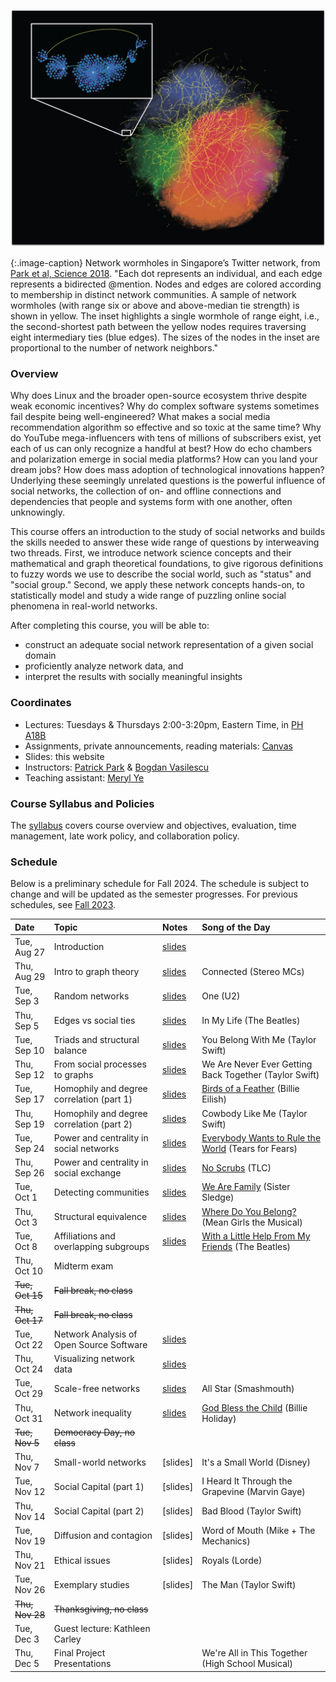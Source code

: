 <!-- <span style="color:red">**Note: This is the website for the Fall 2023 offering. It will be updated for Fall 2024.**</span> -->

![My image](assets/images/wormholes.jpeg)

{:.image-caption}
Network wormholes in Singapore’s Twitter network, from [Park et al, Science 2018](https://www.science.org/doi/full/10.1126/science.aau9735).
"Each dot represents an individual, and each edge represents a bidirected @mention. Nodes and edges are colored according to membership in distinct network communities. A sample of network wormholes (with range six or above and above-median tie strength) is shown in yellow. The inset highlights a single wormhole of range eight, i.e., the second-shortest path between the yellow nodes requires traversing eight intermediary ties (blue edges). The sizes of the nodes in the inset are proportional to the number of network neighbors."

### Overview

Why does Linux and the broader open-source ecosystem thrive despite weak economic incentives? Why do complex software systems sometimes fail despite being well-engineered? What makes a social media recommendation algorithm so effective and so toxic at the same time? Why do YouTube mega-influencers with tens of millions of subscribers exist, yet each of us can only recognize a handful at best? How do echo chambers and polarization emerge in social media platforms? How can you land your dream jobs? How does mass adoption of technological innovations happen? Underlying these seemingly unrelated questions is the powerful influence of social networks, the collection of on- and offline connections and dependencies that people and systems form with one another, often unknowingly. 

This course offers an introduction to the study of social networks and builds the skills needed to answer these wide range of questions by interweaving two threads. First, we introduce network science concepts and their mathematical and graph theoretical foundations, to give rigorous definitions to fuzzy words we use to describe the social world, such as "status" and "social group." Second, we apply these network concepts hands-on, to statistically model and study a wide range of puzzling online social phenomena in real-world networks.

After completing this course, you will be able to:

- construct an adequate social network representation of a given social domain
- proficiently analyze network data, and
- interpret the results with socially meaningful insights

### Coordinates
- Lectures: Tuesdays & Thursdays 2:00-3:20pm, Eastern Time, in [PH A18B](https://map.concept3d.com/?id=192#!ct/19362,7382,1568,0,7308?m/72750)
- Assignments, private announcements, reading materials: [Canvas](https://canvas.cmu.edu/courses/43625)
- Slides: this website
- Instructors: [Patrick Park](https://patpark.org) & [Bogdan Vasilescu](https://bvasiles.github.io)
- Teaching assistant: [Meryl Ye](https://merylye.github.io)

### Course Syllabus and Policies
The [syllabus](https://docs.google.com/document/d/1tpbfIJF3qw3Js54rgTto5x5g7cVg7NxWcHtPI4gELHc/edit?usp=sharing) covers course overview and objectives, evaluation, 
time management, late work policy, and collaboration policy.

<!-- ### Learning Goals
The [learning goals](learning-goals.md) describe what I want students to know 
or be able to do by the end of the semester. 
I evaluate whether learning goals have been achieved through assignments, 
written project reports, and in-class presentations. -->


### Schedule

Below is a preliminary schedule for Fall 2024. The schedule is subject to change and will be updated as the semester progresses. For previous schedules, see [Fall 2023](fall2023/).

| Date        		| Topic 	| Notes | Song of the Day
| :------------- 	|:--------|:-------- |:--------|
Tue, Aug 27 | Introduction | [slides](slides/w1_1_introduction.pdf) <!-- • [video]() -->
Thu, Aug 29 | Intro to graph theory | [slides](slides/w1_2_graph_theory.pdf) | Connected (Stereo MCs)
Tue, Sep 3 | Random networks | [slides](slides/w2_1_random_networks.pdf) | One (U2)
Thu, Sep 5 | Edges vs social ties | [slides](slides/w2_2_edge_vs_social_ties.pdf) | In My Life (The Beatles)
Tue, Sep 10 | Triads and structural balance | [slides](slides/w3_1_triads_and_structural_balance.pdf) | You Belong With Me (Taylor Swift)
Thu, Sep 12 | From social processes to graphs | [slides](slides/w3_2_graph_theoretic_signatures_of_social_processes.pdf) | We Are Never Ever Getting Back Together (Taylor Swift)
Tue, Sep 17 | Homophily and degree correlation (part 1) | [slides](slides/w4_1_homophily_and_degree_correlation.pdf) | [Birds of a Feather](https://www.youtube.com/watch?v=d5gf9dXbPi0) (Billie Eilish)
Thu, Sep 19 | Homophily and degree correlation (part 2) | [slides](slides/w4_2_homophily_and_degree_correlation_pt2.pdf) | Cowbody Like Me (Taylor Swift)
Tue, Sep 24 | Power and centrality in social networks | [slides](slides/w5_1_power_and_centrality_in_social_networks.pdf) | [Everybody Wants to Rule the World](https://www.youtube.com/watch?v=Qs-8xYwYJAQ) (Tears for Fears)
Thu, Sep 26 | Power and centrality in social exchange | [slides](slides/w5_2_power_and_centrality_in_exchange.pdf) | [No Scrubs](https://www.youtube.com/watch?v=18SwG-kep7s) (TLC)
Tue, Oct 1 | Detecting communities | [slides](slides/w6_1_communities.pdf) | [We Are Family](https://www.youtube.com/watch?v=uyGY2NfYpeE) (Sister Sledge)
Thu, Oct 3 | Structural equivalence | [slides](slides/w6_2_structural_equivalence.pdf) | [Where Do You Belong?](https://www.youtube.com/watch?v=QrHBTdAffmk) (Mean Girls the Musical)
Tue, Oct 8 | Affiliations and overlapping subgroups | [slides](slides/w7_1_affiliations_and_overlapping_subgroups.pdf) | [With a Little Help From My Friends](https://www.youtube.com/watch?v=0C58ttB2-Qg) (The Beatles)
Thu, Oct 10 | Midterm exam | 
~~Tue, Oct 15~~ | ~~Fall break, no class~~ |
~~Thu, Oct 17~~ | ~~Fall break, no class~~ |
Tue, Oct 22 | Network Analysis of Open Source Software | [slides](slides/w9_1_network_analysis_of_open_source_software.pdf) |
Thu, Oct 24 | Visualizing network data | [slides](slides/w9_2_network_visualization.pdf) |
Tue, Oct 29 | Scale-free networks | [slides](slides/w10_1_scale_free_networks.pdf) | All Star (Smashmouth)
Thu, Oct 31 | Network inequality | [slides](slides/w10_2_network_inequality.pdf)  | [God Bless the Child](https://www.youtube.com/watch?v=mp349H8G0XQ) (Billie Holiday)
~~Tue, Nov 5~~ | ~~Democracy Day, no class~~ |
Thu, Nov 7 | Small-world networks | [slides] | It's a Small World (Disney)
Tue, Nov 12 | Social Capital (part 1) | [slides] | I Heard It Through the Grapevine (Marvin Gaye)
Thu, Nov 14 | Social Capital (part 2) | [slides] | Bad Blood (Taylor Swift)
Tue, Nov 19 | Diffusion and contagion | [slides] | Word of Mouth (Mike + The Mechanics)
Thu, Nov 21 | Ethical issues | [slides] | Royals (Lorde)
Tue, Nov 26 | Exemplary studies | [slides] | The Man (Taylor Swift)
~~Thu, Nov 28~~ | ~~Thanksgiving, no class~~ |
Tue, Dec 3 | Guest lecture: Kathleen Carley |
Thu, Dec 5 | Final Project Presentations | | We're All in This Together (High School Musical)

